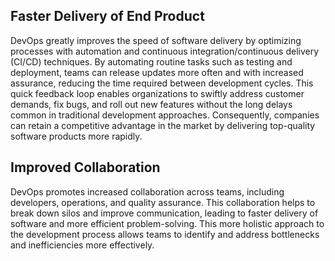 ## Faster Delivery of End Product
DevOps greatly improves the speed of software delivery by optimizing processes with automation and continuous integration/continuous delivery (CI/CD) techniques. By automating routine tasks such as testing and deployment, teams can release updates more often and with increased assurance, reducing the time required between development cycles. This quick feedback loop enables organizations to swiftly address customer demands, fix bugs, and roll out new features without the long delays common in traditional development approaches. Consequently, companies can retain a competitive advantage in the market by delivering top-quality software products more rapidly.
## Improved Collaboration
DevOps promotes increased collaboration across teams, including developers, operations, and quality assurance. This collaboration helps to break down silos and improve communication, leading to faster delivery of software and more efficient problem-solving. This more holistic approach to the development process allows teams to identify and address bottlenecks and inefficiencies more effectively.
